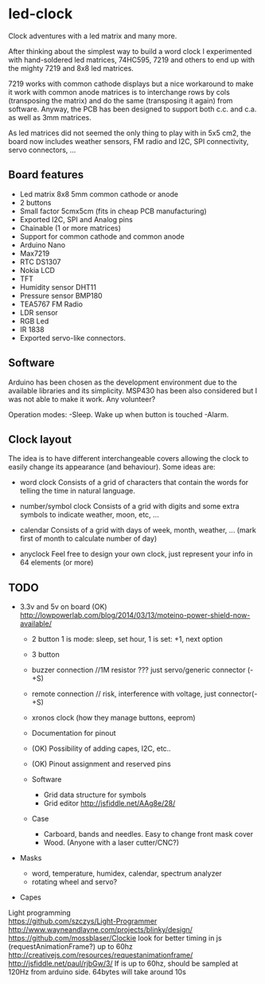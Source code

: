 led-clock
=========

Clock adventures with a led matrix and many more.

After thinking about the simplest way to build a word clock I experimented with hand-soldered led matrices, 74HC595, 7219 and others to end up with the mighty 7219 and 8x8 led matrices.

7219 works with common cathode displays but a nice workaround to make it work with common anode matrices is to interchange rows by cols (transposing the matrix) and do the same (transposing it again) from software. Anyway, the PCB has been designed to support both c.c. and c.a. as well as 3mm matrices.

As led matrices did not seemed the only thing to play with in 5x5 cm2, the board now includes weather sensors, FM radio and I2C, SPI connectivity, servo connectors, ...

Board features
--------------

  - Led matrix 8x8 5mm common cathode or anode
  - 2 buttons
  - Small factor 5cmx5cm (fits in cheap PCB manufacturing)
  - Exported I2C, SPI and Analog pins
  - Chainable (1 or more matrices)
  - Support for common cathode and common anode
  - Arduino Nano
  - Max7219
  - RTC DS1307
  - Nokia LCD
  - TFT
  - Humidity sensor DHT11
  - Pressure sensor BMP180
  - TEA5767 FM Radio
  - LDR sensor
  - RGB Led
  - IR 1838
  - Exported servo-like connectors.

Software
--------

  Arduino has been chosen as the development environment due to the available libraries and its simplicity. MSP430 has been also considered but I was not able to make it work. Any volunteer?

  Operation modes:
  -Sleep. Wake up when button is touched
  -Alarm.

Clock layout
------------

  The idea is to have different interchangeable covers allowing the clock to easily change its appearance (and behaviour).
  Some ideas are:
  
- word clock
  Consists of a grid of characters that contain the words for telling the time in natural language.
      
- number/symbol clock
  Consists of a grid with digits and some extra symbols to indicate weather, moon, etc, ...
      
- calendar
  Consists of a grid with days of week, month, weather, ... (mark first of month to calculate number of day)
	  
- anyclock
    Feel free to design your own clock, just represent your info in 64 elements (or more)

TODO
----
  
- 3.3v and 5v on board (OK)
	http://lowpowerlab.com/blog/2014/03/13/moteino-power-shield-now-available/
	- 2 button
		1 is mode: sleep, set hour, 
		1 is set:  +1, next option
	- 3 button	
    - buzzer connection  //1M resistor ??? just servo/generic connector (-+S)
	- remote connection // risk, interference with voltage, just connector(-+S)
	- xronos clock (how they manage buttons, eeprom)

	- Documentation for pinout

	- (OK) Possibility of adding capes, I2C, etc..
    - (OK) Pinout assignment and reserved pins


  - Software  
    - Grid data structure for symbols    
    - Grid editor http://jsfiddle.net/AAg8e/28/
    
  - Case
    - Carboard, bands and needles. Easy to change front mask cover
    - Wood. (Anyone with a laser cutter/CNC?)
 
 - Masks
    - word, temperature, humidex, calendar, spectrum analyzer
    - rotating wheel and servo?
 - Capes

Light programming	
https://github.com/szczys/Light-Programmer
http://www.wayneandlayne.com/projects/blinky/design/
https://github.com/mossblaser/Clockie  look for better timing in js (requestAnimationFrame?) up to 60hz http://creativejs.com/resources/requestanimationframe/
http://jsfiddle.net/paul/rjbGw/3/
If is up to 60hz, should be sampled at 120Hz from arduino side. 64bytes will take around 10s
